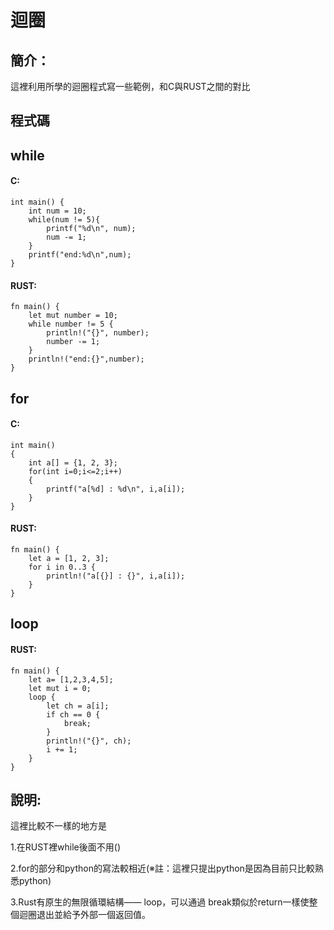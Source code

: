 # 迴圈
## 簡介：
這裡利用所學的迴圈程式寫一些範例，和C與RUST之間的對比

## 程式碼
## while
#### C:
```
int main() {
    int num = 10;
    while(num != 5){
        printf("%d\n", num);
        num -= 1;
    }
    printf("end:%d\n",num);
}
```
#### RUST:
```
fn main() {
    let mut number = 10;
    while number != 5 {
        println!("{}", number);
        number -= 1;
    }
    println!("end:{}",number);
}
```
## for
#### C:
```
int main()
{
    int a[] = {1, 2, 3};
    for(int i=0;i<=2;i++)
    {
        printf("a[%d] : %d\n", i,a[i]);
    }
}
```
#### RUST:
```
fn main() {
    let a = [1, 2, 3];
    for i in 0..3 {
        println!("a[{}] : {}", i,a[i]);
    }
}
```
## loop
#### RUST:
```
fn main() {
    let a= [1,2,3,4,5];
    let mut i = 0;
    loop {
        let ch = a[i];
        if ch == 0 {
            break;
        }
        println!("{}", ch);
        i += 1;
    }
}
```

## 說明:

這裡比較不一樣的地方是

1.在RUST裡while後面不用()

2.for的部分和python的寫法較相近(※註：這裡只提出python是因為目前只比較熟悉python)

3.Rust有原生的無限循環結構—— loop，可以通過 break類似於return一樣使整個迴圈退出並給予外部一個返回值。
